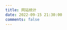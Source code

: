 ```yaml
---
title: 网站统计
date: 2022-09-15 21:30:00
comments: false
---
```


<!-- GitCalendar容器  github网站统计的插件 -->
<!-- <div id="gitZone"></div> -->
